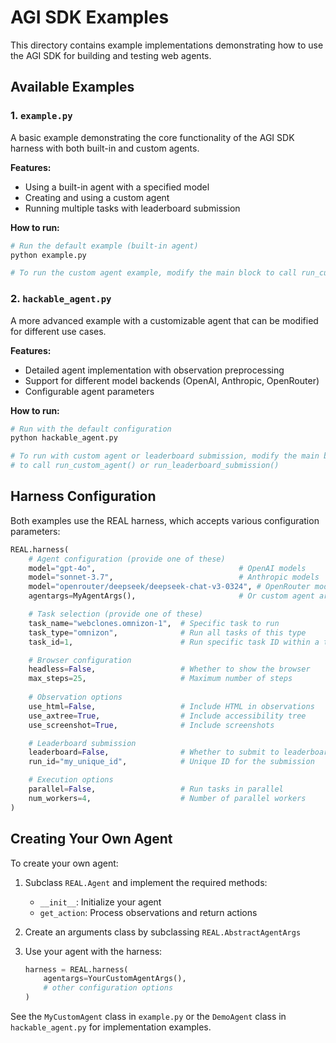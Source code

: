 # AGI SDK Examples

This directory contains example implementations demonstrating how to use the AGI SDK for building and testing web agents.

## Available Examples

### 1. `example.py`

A basic example demonstrating the core functionality of the AGI SDK harness with both built-in and custom agents.

**Features:**
- Using a built-in agent with a specified model
- Creating and using a custom agent
- Running multiple tasks with leaderboard submission

**How to run:**
```bash
# Run the default example (built-in agent)
python example.py

# To run the custom agent example, modify the main block to call run_custom_agent()
```

### 2. `hackable_agent.py`

A more advanced example with a customizable agent that can be modified for different use cases.

**Features:**
- Detailed agent implementation with observation preprocessing
- Support for different model backends (OpenAI, Anthropic, OpenRouter)
- Configurable agent parameters

**How to run:**
```bash
# Run with the default configuration
python hackable_agent.py

# To run with custom agent or leaderboard submission, modify the main block
# to call run_custom_agent() or run_leaderboard_submission()
```

## Harness Configuration

Both examples use the REAL harness, which accepts various configuration parameters:

```python
REAL.harness(
    # Agent configuration (provide one of these)
    model="gpt-4o",                                # OpenAI models
    model="sonnet-3.7",                            # Anthropic models
    model="openrouter/deepseek/deepseek-chat-v3-0324", # OpenRouter models
    agentargs=MyAgentArgs(),                       # Or custom agent arguments

    # Task selection (provide one of these)
    task_name="webclones.omnizon-1",  # Specific task to run
    task_type="omnizon",              # Run all tasks of this type
    task_id=1,                        # Run specific task ID within a type

    # Browser configuration
    headless=False,                   # Whether to show the browser
    max_steps=25,                     # Maximum number of steps
    
    # Observation options
    use_html=False,                   # Include HTML in observations
    use_axtree=True,                  # Include accessibility tree
    use_screenshot=True,              # Include screenshots

    # Leaderboard submission
    leaderboard=False,                # Whether to submit to leaderboard
    run_id="my_unique_id",            # Unique ID for the submission

    # Execution options
    parallel=False,                   # Run tasks in parallel
    num_workers=4,                    # Number of parallel workers
)
```

## Creating Your Own Agent

To create your own agent:

1. Subclass `REAL.Agent` and implement the required methods:
   - `__init__`: Initialize your agent
   - `get_action`: Process observations and return actions

2. Create an arguments class by subclassing `REAL.AbstractAgentArgs`

3. Use your agent with the harness:
   ```python
   harness = REAL.harness(
       agentargs=YourCustomAgentArgs(),
       # other configuration options
   )
   ```

See the `MyCustomAgent` class in `example.py` or the `DemoAgent` class in `hackable_agent.py` for implementation examples.
